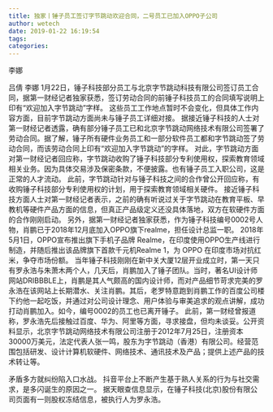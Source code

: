 ```yaml
---
title: 独家丨锤子员工签订字节跳动欢迎合同，二号员工已加入OPPO子公司
author: wetech
date: 2019-01-22 16:19:54
tags: 
categories: 
---
```

李娜
<!-- more -->
吕倩
李娜
1月22日，锤子科技部分员工与北京字节跳动科技有限公司签订员工合同，据第一财经记者独家获悉，签订劳动合同的前锤子科技员工的合同填写说明上印有“欢迎加入字节跳动”字样。
这些员工工作地点暂时不会变化，但具体工作内容方面，目前字节跳动方面尚未与锤子员工详细对接。
据接近锤子科技的人士对第一财经记者透露，确有部分锤子员工已和北京字节跳动网络技术有限公司签署了劳动合同。据了解，锤子所有硬件业务员工和一部分软件员工都和字节跳动签了劳动合同，而该劳动合同上印有“欢迎加入字节跳动”的字样。
对此，字节跳动方面对第一财经记者回应称，字节跳动收购了锤子科技部分专利使用权，探索教育领域相关业务。因为具体交易涉及保密条款，不便披露。也有锤子员工入职公司，这是正常的人才流动。
此前，字节跳动针对与锤子科技之间的合作曾公开回应称，有收购锤子科技部分专利使用权的计划，用于探索教育领域相关硬件。
接近锤子科技方面人士对第一财经记者表示，之前的确有听说过关于字节跳动在教育平板、早教机等硬件产品方面的信息，但真正产品级定义还没具体落地，双方在软硬件方面的合作刚刚启动。
另外，据第一财经记者独家获悉，作为锤子科技编号0002号人物，肖鹏已于2018年12月底加入OPPO旗下realme，担任设计总监一职。
2018年5月1日，OPPO宣布推出旗下手机子品牌 Realme，在印度使用OPPO生产线进行制造，并随后推出该品牌旗下首款千元机Realme 1，为 OPPO 在印度市场对抗红米，争夺市场份额。
当年锤子科技刚刚在新中关大厦12层开业成立时，第一天只有罗永浩与朱萧木两个人，几天后，肖鹏加入了锤子团队。当时，著名UI设计师网站DRIBBBLE上，肖鹏是其人气颇高的国内设计师，而对产品细节苛求完美的罗永浩在该网站上长期潜水、关注肖鹏。其后，老罗特意跑到肖鹏工作的百度公司楼下约他一起吃饭，并通过对公司设计理念、用户体验与审美追求的观点讲解，成功打动肖鹏加入。如今，编号0002的员工也已离开锤子。
此前，第一财经曾报道称，罗永浩先后接触过百度、华为、阿里等方面，寻求接盘，但均未谈妥。公开资料显示，北京字节跳动网络技术有限公司注册于2012年7月25日，注册资本30000万美元，法定代表人张一鸣，股东为字节跳动（香港）有限公司。经营范围包括研发、设计计算机软硬件、网络技术、通讯技术及产品；提供上述产品的技术转让等。
 
 
矛盾多方就纠纷陷入口水战。
抖音平台上不断产生基于熟人关系的行为与社交需求，是多闪诞生的原因之一。
据天眼查信息显示，在锤子科技(北京)股份有限公司页面有一则股权冻结信息，被执行人为罗永浩。
